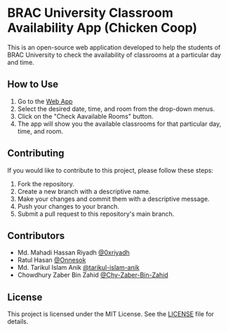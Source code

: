 # BRAC University Classroom Availability App (Chicken Coop)
This is an open-source web application developed to help the students of BRAC University to check the availability of classrooms at a particular day and time.

## How to Use
1. Go to the [Web App](https://chicken-coop.vercel.app/)
2. Select the desired date, time, and room from the drop-down menus.
3. Click on the "Check Aavailable Rooms" button.
4. The app will show you the available classrooms for that particular day, time, and room.

## Contributing
If you would like to contribute to this project, please follow these steps:
1. Fork the repository.
2. Create a new branch with a descriptive name.
3. Make your changes and commit them with a descriptive message.
4. Push your changes to your branch.
5. Submit a pull request to this repository's main branch.

## Contributors
- Md. Mahadi Hassan Riyadh [@0xriyadh](https://github.com/0xriyadh)
- Ratul Hasan [@Onnesok](https://github.com/Onnesok)
- Md. Tarikul Islam Anik [@tarikul-islam-anik](https://github.com/tarikul-islam-anik)
- Chowdhury Zaber Bin Zahid [@Chy-Zaber-Bin-Zahid](https://github.com/Chy-Zaber-Bin-Zahid)

## License
This project is licensed under the MIT License. See the [LICENSE](https://github.com/mahadihassanriyadh/chicken-coop/blob/main/LICENSE) file for details.
